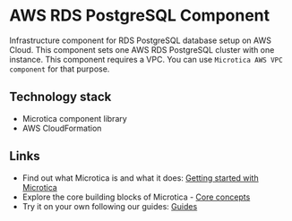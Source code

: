 # AWS RDS PostgreSQL Component

Infrastructure component for RDS PostgreSQL database setup on AWS Cloud. This component sets one AWS RDS PostgreSQL cluster with one instance. This component requires a VPC. You can use `Microtica AWS VPC component` for that purpose.

## Technology stack
- Microtica component library
- AWS CloudFormation

## Links

* Find out what Microtica is and what it does: [Getting started with Microtica](https://microtica.atlassian.net/servicedesk/customer/portal/1/topic/bec96a57-c909-4279-8712-4fb87238dc56)
* Explore the core building blocks of Microtica - [Core concepts](https://microtica.atlassian.net/servicedesk/customer/portal/1/topic/a5cc9d92-3dc4-436a-98ad-89f0d5f370d0)
* Try it on your own following our guides: [Guides](https://microtica.atlassian.net/servicedesk/customer/portal/1/topic/d57872f7-8a64-4b57-8419-d55a25710d32)